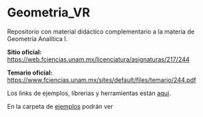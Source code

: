 # Geometria_VR
Repositorio con material didáctico complementario a la materia de Geometría Analítica I.

__Sitio oficial:__ 
https://web.fciencias.unam.mx/licenciatura/asignaturas/217/244 

__Temario oficial:__
https://www.fciencias.unam.mx/sites/default/files/temario/244.pdf

Los links de ejemplos, librerias y herramientas están [aqui](links.md).

En la carpeta de [ejemplos](ejemplos/) podrán ver 
